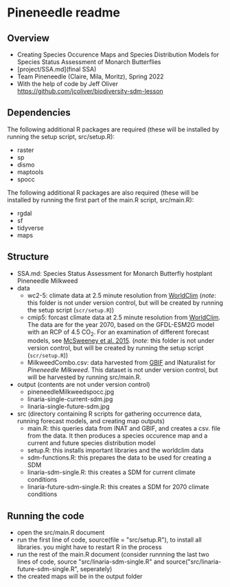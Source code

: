 # Pineneedle readme
## Overview
- Creating Species Occurence Maps and Species Distribution Models for Species Status Assessment of Monarch Butterflies
- [project/SSA.md](final SSA)
- Team Pineneedle (Claire, Mila, Moritz), Spring 2022
- With the help of code by Jeff Oliver https://github.com/jcoliver/biodiversity-sdm-lesson

## Dependencies 
The following additional R packages are required (these will be installed by running the setup script, src/setup.R):
- raster
- sp
- dismo
- maptools
- spocc

The following additional R packages are also required (these will be installed by running the first part of the main.R script, src/main.R):
- rgdal
- sf
- tidyverse
- maps

## Structure

+ SSA.md: Species Status Assessment for Monarch Butterfly hostplant Pineneedle Milkweed
+ data
  + wc2-5: climate data at 2.5 minute resolution from [WorldClim](http://www.worldclim.org) (_note_: this folder is not under version control, but will be created by running the setup script (`scr/setup.R`))
  + cmip5: forcast climate data at 2.5 minute resolution from [WorldClim](http://www.worldclim.org). The data are for the year 2070, based on the GFDL-ESM2G model with an RCP of 4.5 CO<sub>2</sub>. For an examination of different forecast models, see [McSweeney et al. 2015](https://link.springer.com/article/10.1007/s00382-014-2418-8). (_note_: this folder is not under version control, but will be created by running the setup script (`scr/setup.R`))
  + MilkweedCombo.csv: data harvested from [GBIF](https://www.gbif.org/) and INaturalist for _Pineneedle Milkweed_. This dataset is not under version control, but will be harvested by running src/main.R.
+ output (contents are not under version control)
  + pineneedleMilkweedspocc.jpg
  + linaria-single-current-sdm.jpg
  + linaria-single-future-sdm.jpg
+ src (directory containing R scripts for gathering occurrence data, running forecast models, and creating map outputs)
  + main.R: this queries data from INAT and GBIF, and creates a csv. file from the data. It then produces a species occurence map and a current and future species distribution model
  + setup.R: this installs important libraries and the worldclim data
  + sdm-functions.R: this prepares the data to be used for creating a SDM
  + linaria-sdm-single.R: this creates a SDM for current climate conditions
  + linaria-future-sdm-single.R: this creates a SDM for 2070 climate conditions
 

## Running the code
- open the src/main.R document
- run the first line of code, source(file = "src/setup.R"), to install all libraries. you might have to restart R in the process
- run the rest of the main.R document (consider runnning the last two lines of code, source "src/linaria-sdm-single.R" and source("src/linaria-future-sdm-single.R", seperately)
- the created maps will be in the output folder
